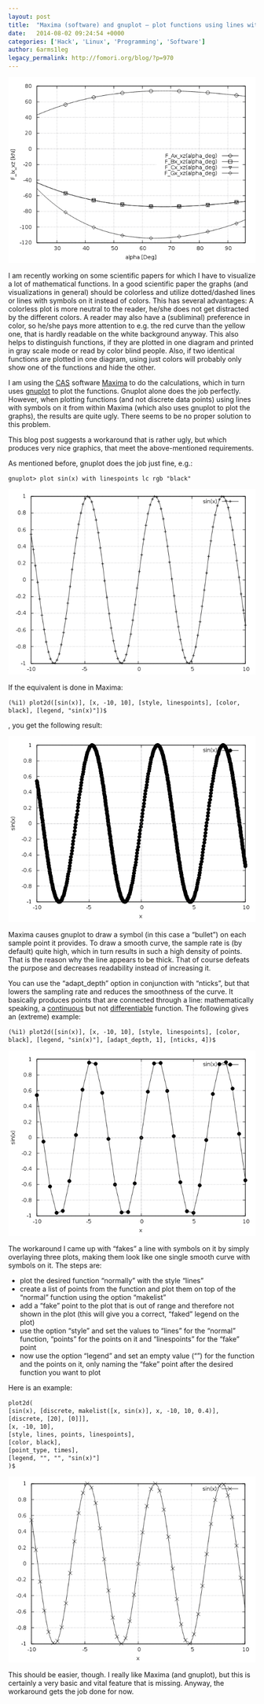 ```yaml
---
layout: post
title:  "Maxima (software) and gnuplot – plot functions using lines with symbols on it (workaround)"
date:   2014-08-02 09:24:54 +0000
categories: ['Hack', 'Linux', 'Programming', 'Software']
author: 6arms1leg
legacy_permalink: http://fomori.org/blog/?p=970
---
```



[![maxima-title-workaround](/assets/images/maxima-title-workaround.png)](/assets/images/maxima-title-workaround.png)

I am recently working on some scientific papers for which I have to visualize a lot of mathematical functions. In a good scientific paper the graphs (and visualizations in general) should be colorless and utilize dotted/dashed lines or lines with symbols on it instead of colors. This has several advantages: A colorless plot is more neutral to the reader, he/she does not get distracted by the different colors. A reader may also have a (subliminal) preference in color, so he/she pays more attention to e.g. the red curve than the yellow one, that is hardly readable on the white background anyway. This also helps to distinguish functions, if they are plotted in one diagram and printed in gray scale mode or read by color blind people. Also, if two identical functions are plotted in one diagram, using just colors will probably only show one of the functions and hide the other.

I am using the [CAS](https://en.wikipedia.org/wiki/Computer_algebra_system "wikipedia.org - CAS") software [Maxima](http://maxima.sourceforge.net/ "maxima.sourceforge.net") to do the calculations, which in turn uses [gnuplot](http://www.gnuplot.info/ "gnuplot.info") to plot the functions. Gnuplot alone does the job perfectly. However, when plotting functions (and not discrete data points) using lines with symbols on it from within Maxima (which also uses gnuplot to plot the graphs), the results are quite ugly. There seems to be no proper solution to this problem.

This blog post suggests a workaround that is rather ugly, but which produces very nice graphics, that meet the above-mentioned requirements.

As mentioned before, gnuplot does the job just fine, e.g.:

```
gnuplot> plot sin(x) with linespoints lc rgb "black"
```

[![gnuplot-sin(x)](/assets/images/gnuplot-sinx.png)](/assets/images/gnuplot-sinx.png)

If the equivalent is done in Maxima:

```
(%i1) plot2d([sin(x)], [x, -10, 10], [style, linespoints], [color, black], [legend, "sin(x)"])$
```

, you get the following result:

[![maxima-sin(x)-linespoints](/assets/images/maxima-sinx-linespoints.png)](/assets/images/maxima-sinx-linespoints.png)

Maxima causes gnuplot to draw a symbol (in this case a “bullet”) on each sample point it provides. To draw a smooth curve, the sample rate is (by default) quite high, which in turn results in such a high density of points. That is the reason why the line appears to be thick. That of course defeats the purpose and decreases readability instead of increasing it.

You can use the “adapt\_depth” option in conjunction with “nticks”, but that lowers the sampling rate and reduces the smoothness of the curve. It basically produces points that are connected through a line: mathematically speaking, a [continuous](https://en.wikipedia.org/wiki/Continuous_function "wikipedia.org - continuous function") but not [differentiable](https://en.wikipedia.org/wiki/Differentiable "wikipedia.org - differentiable") function. The following gives an (extreme) example:

```
(%i1) plot2d([sin(x)], [x, -10, 10], [style, linespoints], [color, black], [legend, "sin(x)"], [adapt_depth, 1], [nticks, 4])$
```

[![maxima-sin(x)-linespoints-adapt_depth-nticks](/assets/images/maxima-sinx-linespoints-adapt_depth-nticks.png)](/assets/images/maxima-sinx-linespoints-adapt_depth-nticks.png)

The workaround I came up with “fakes” a line with symbols on it by simply overlaying three plots, making them look like one single smooth curve with symbols on it. The steps are:

* plot the desired function “normally” with the style “lines”
* create a list of points from the function and plot them on top of the “normal” function using the option “makelist”
* add a “fake” point to the plot that is out of range and therefore not shown in the plot (this will give you a correct, “faked” legend on the plot)
* use the option “style” and set the values to “lines” for the “normal” function, “points” for the points on it and “linespoints” for the “fake” point
* now use the option “legend” and set an empty value (“”) for the function and the points on it, only naming the “fake” point after the desired function you want to plot

Here is an example:

```
plot2d(
[sin(x), [discrete, makelist([x, sin(x)], x, -10, 10, 0.4)], [discrete, [20], [0]]], 
[x, -10, 10], 
[style, lines, points, linespoints], 
[color, black], 
[point_type, times], 
[legend, "", "", "sin(x)"]
)$
```

[![maxima-sin(x)-linespoints-workaround](/assets/images/maxima-sinx-linespoints-workaround.png)](/assets/images/maxima-sinx-linespoints-workaround.png)

This should be easier, though. I really like Maxima (and gnuplot), but this is certainly a very basic and vital feature that is missing. Anyway, the workaround gets the job done for now.

  

	